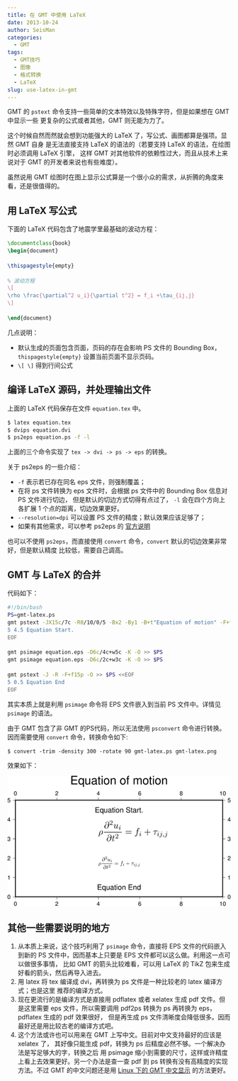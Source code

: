 ```yaml
---
title: 在 GMT 中使用 LaTeX
date: 2013-10-24
author: SeisMan
categories:
  - GMT
tags:
  - GMT技巧
  - 图像
  - 格式转换
  - LaTeX
slug: use-latex-in-gmt
---
```


GMT 的 `pstext` 命令支持一些简单的文本特效以及特殊字符，但是如果想在 GMT 中显示一些
更复杂的公式或者其他，GMT 则无能为力了。

这个时候自然而然就会想到功能强大的 LaTeX 了，写公式、画图都算是强项。显然 GMT 自身
是无法直接支持 LaTeX 的语法的（若要支持 LaTeX 的语法，在绘图时必须调用 LaTeX 引擎，
这样 GMT 对其他软件的依赖性过大，而且从技术上来说对于 GMT 的开发者来说也有些难度）。

虽然说用 GMT 绘图时在图上显示公式算是一个很小众的需求，从折腾的角度来看，还是很值得的。

<!--more-->

## 用 LaTeX 写公式

下面的 LaTeX 代码包含了地震学里最基础的波动方程：

``` latex
\documentclass{book}
\begin{document}

\thispagestyle{empty}

% 波动方程
\[
\rho \frac{\partial^2 u_i}{\partial t^2} = f_i +\tau_{ij,j}
\]

\end{document}
```

几点说明：

-   默认生成的页面包含页面，页码的存在会影响 PS 文件的 Bounding Box， `thispagestyle{empty}` 设置当前页面不显示页码。
-   `\[ \]` 得到行间公式

## 编译 LaTeX 源码，并处理输出文件

上面的 LaTeX 代码保存在文件 `equation.tex` 中。

``` bash
$ latex equation.tex
$ dvips equation.dvi
$ ps2eps equation.ps -f -l
```

上面的三个命令实现了 `tex -> dvi -> ps -> eps` 的转换。

关于 ps2eps 的一些介绍：

- `-f` 表示若已存在同名 eps 文件，则强制覆盖；
- 在将 ps 文件转换为 eps 文件时，会根据 ps 文件中的 Bounding Box 信息对 PS 文件进行切边，
  但是默认的切边方式切得有点过了， `-l` 会在四个方向上各扩展 1 个点的距离，切边效果更好。
- `--resolution=dpi` 可以设置 PS 文件的精度；默认效果应该足够了；
- 如果有其他需求，可以参考 ps2eps 的 [官方说明](http://www.tm.uka.de/~bless/ps2eps)

也可以不使用 `ps2eps`，而直接使用 `convert` 命令，`convert` 默认的切边效果非常好，但是默认精度
比较低，需要自己调高。

## GMT 与 LaTeX 的合并

代码如下：

``` bash
#!/bin/bash
PS=gmt-latex.ps
gmt pstext -JX15c/7c -R0/10/0/5 -Bx2 -By1 -B+t"Equation of motion" -F+f15p -K > $PS <<EOF
5 4.5 Equation Start.
EOF

gmt psimage equation.eps -D6c/4c+w5c -K -O >> $PS
gmt psimage equation.eps -D6c/2c+w3c -K -O >> $PS

gmt pstext -J -R -F+f15p -O >> $PS <<EOF
5 0.5 Equation End
EOF
```

其实本质上就是利用 `psimage` 命令将 EPS 文件嵌入到当前 PS 文件中。详情见 `psimage` 的语法。

由于 GMT 包含了非 GMT 的PS代码，所以无法使用 `psconvert` 命令进行转换。因而需要使用
`convert` 命令，转换命令如下:

    $ convert -trim -density 300 -rotate 90 gmt-latex.ps gmt-latex.png

效果如下：

![](/images/2013102401.png)

## 其他一些需要说明的地方

1.  从本质上来说，这个技巧利用了 `psimage` 命令，直接将 EPS 文件的代码嵌入到新的 PS
    文件中，因而基本上只要是 EPS 文件都可以这么做。利用这一点可以做很多事情，
    比如 GMT 的箭头比较难看，可以用 LaTeX 的 TikZ 包来生成好看的箭头，然后再导入进去。
2.  用 latex 将 tex 编译成 dvi，再转换为 ps 文件是一种比较老的 latex 编译方式；也是这里
    推荐的编译方式。
3.  现在更流行的是编译方式是直接用 pdflatex 或者 xelatex 生成 pdf 文件。但是这里需要
    eps 文件，所以需要调用 pdf2ps 转换为 ps 再转换为 eps，pdflatex 生成的 pdf 效果很好，
    但是再生成 ps 文件清晰度会降低很多。因而最好还是用比较古老的编译方式吧。
4.  这个方法或许也可以用来在 GMT 上写中文。目前对中文支持最好的应该是 xelatex 了，
    其好像只能生成 pdf，转换为 ps 后精度必然不够。一个解决办法是写足够大的字，转换之后
    用 psimage 缩小到需要的尺寸，这样或许精度上看上去效果更好。另一个办法是查一查 pdf
    到 ps 转换有没有高精度的实现方法。不过 GMT 的中文问题还是用 [Linux 下的 GMT 中文显示](/gmt-chinese-under-linux/) 的方法更好。
